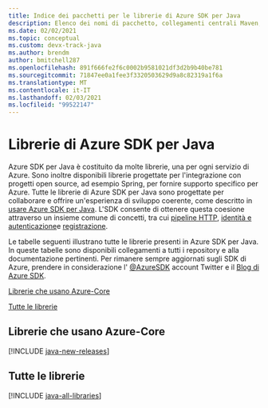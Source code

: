 ```yaml
---
title: Indice dei pacchetti per le librerie di Azure SDK per Java
description: Elenco dei nomi di pacchetto, collegamenti centrali Maven, collegamenti docs e collegamenti al codice sorgente per tutte le librerie in Azure SDK per Java.
ms.date: 02/02/2021
ms.topic: conceptual
ms.custom: devx-track-java
ms.author: brendm
author: bmitchell287
ms.openlocfilehash: 891f666fe2f6c0002b9581021df3d2b9b40be781
ms.sourcegitcommit: 71847ee0a1fee3f3320503629d9a8c82319a1f6a
ms.translationtype: MT
ms.contentlocale: it-IT
ms.lasthandoff: 02/03/2021
ms.locfileid: "99522147"
---
```

# <a name="azure-sdk-for-java-libraries"></a>Librerie di Azure SDK per Java

Azure SDK per Java è costituito da molte librerie, una per ogni servizio di Azure. Sono inoltre disponibili librerie progettate per l'integrazione con progetti open source, ad esempio Spring, per fornire supporto specifico per Azure. Tutte le librerie di Azure SDK per Java sono progettate per collaborare e offrire un'esperienza di sviluppo coerente, come descritto in [usare Azure SDK per Java](overview.md). L'SDK consente di ottenere questa coesione attraverso un insieme comune di concetti, tra cui [pipeline HTTP](http-client-pipeline.md), [identità e autenticazione](identity.md)e [registrazione](logging-overview.md).

Le tabelle seguenti illustrano tutte le librerie presenti in Azure SDK per Java. In queste tabelle sono disponibili collegamenti a tutti i repository e alla documentazione pertinenti. Per rimanere sempre aggiornati sugli SDK di Azure, prendere in considerazione l' [@AzureSDK](https://twitter.com/azuresdk) account Twitter e il [Blog di Azure SDK](https://devblogs.microsoft.com/azure-sdk/).

[Librerie che usano Azure-Core](#libraries-using-azure-core)

[Tutte le librerie](#all-libraries)

## <a name="libraries-using-azure-core"></a>Librerie che usano Azure-Core

[!INCLUDE [java-new-releases](../../includes/java-new.md)]

## <a name="all-libraries"></a>Tutte le librerie

[!INCLUDE [java-all-libraries](../../includes/java-all.md)]
